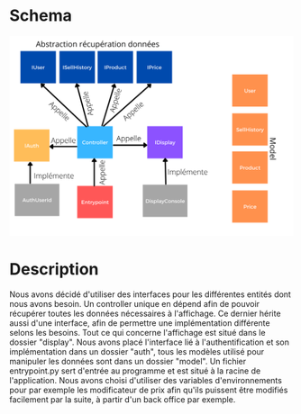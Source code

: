 # Schema

![Schema](./model.png)

# Description

Nous avons décidé d'utiliser des interfaces pour les différentes entités dont nous avons besoin. Un controller unique en dépend afin de pouvoir récupérer toutes les données nécessaires à l'affichage. Ce dernier hérite aussi d'une interface, afin de permettre une implémentation différente selons les besoins. Tout ce qui concerne l'affichage est situé dans le dossier "display".
Nous avons placé l'interface lié à l'authentification et son implémentation dans un dossier "auth", tous les modèles utilisé pour manipuler les données sont dans un dossier "model".
Un fichier entrypoint.py sert d'entrée au programme et est situé à la racine de l'application.
Nous avons choisi d'utiliser des variables d'environnements pour par exemple les modificateur de prix afin qu'ils puissent être modifiés facilement par la suite, à partir d'un back office par exemple.